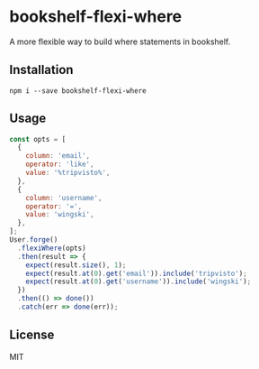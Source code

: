 # bookshelf-flexi-where

A more flexible way to build where statements in bookshelf.

## Installation
```
npm i --save bookshelf-flexi-where
```

## Usage
```js
const opts = [
  {
    column: 'email',
    operator: 'like',
    value: '%tripvisto%',
  },
  {
    column: 'username',
    operator: '=',
    value: 'wingski',
  },
];
User.forge()
  .flexiWhere(opts)
  .then(result => {
    expect(result.size(), 1);
    expect(result.at(0).get('email')).include('tripvisto');
    expect(result.at(0).get('username')).include('wingski');
  })
  .then(() => done())
  .catch(err => done(err));
```

## License
MIT
